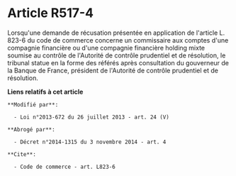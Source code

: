 # Article R517-4

Lorsqu'une demande de récusation présentée en application de l'article L. 823-6 du code de commerce concerne un commissaire
aux comptes d'une compagnie financière ou d'une compagnie financière holding mixte soumise au contrôle de l'Autorité de
contrôle prudentiel et de résolution, le tribunal statue en la forme des référés après consultation du gouverneur de la
Banque de France, président de l'Autorité de contrôle prudentiel et de résolution.

**Liens relatifs à cet article**

	**Modifié par**:

	  - Loi n°2013-672 du 26 juillet 2013 - art. 24 (V)

	**Abrogé par**:

	  - Décret n°2014-1315 du 3 novembre 2014 - art. 4

	**Cite**:

	  - Code de commerce - art. L823-6
